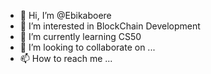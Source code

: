 - 👋 Hi, I’m @Ebikaboere
- 👀 I’m interested in BlockChain Development
- 🌱 I’m currently learning CS50
- 💞️ I’m looking to collaborate on ...
- 📫 How to reach me ...

<!---
Ebikaboere/Ebikaboere is a ✨ special ✨ repository because its `README.md` (this file) appears on your GitHub profile.
You can click the Preview link to take a look at your changes.
--->
